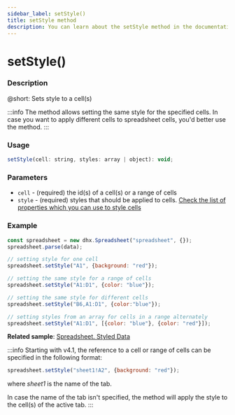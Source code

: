 ```yaml
---
sidebar_label: setStyle()
title: setStyle method
description: You can learn about the setStyle method in the documentation of the DHTMLX JavaScript Spreadsheet library. Browse developer guides and API reference, try out code examples and live demos, and download a free 30-day evaluation version of DHTMLX Spreadsheet.
---
```


# setStyle()

### Description

@short: Sets style to a cell(s)

:::info
The method allows setting the same style for the specified cells. In case you want to apply different cells to spreadsheet cells, you'd better use the [](api/spreadsheet_parse_method.md) method.
:::

### Usage

~~~jsx
setStyle(cell: string, styles: array | object): void;
~~~

### Parameters

- `cell` -  (required) the id(s) of a cell(s) or a range of cells
- `style` - (required) styles that should be applied to cells. [Check the list of properties which you can use to style cells](api/spreadsheet_parse_method.md#list-of-properties) 

### Example

~~~jsx {5,8,11,14}
const spreadsheet = new dhx.Spreadsheet("spreadsheet", {});
spreadsheet.parse(data);

// setting style for one cell
spreadsheet.setStyle("A1", {background: "red"});

// setting the same style for a range of cells
spreadsheet.setStyle("A1:D1", {color: "blue"});

// setting the same style for different cells
spreadsheet.setStyle("B6,A1:D1", {color:"blue"});

// setting styles from an array for cells in a range alternately
spreadsheet.setStyle("A1:D1", [{color: "blue"}, {color: "red"}]);
~~~

**Related sample**: [Spreadsheet. Styled Data](https://snippet.dhtmlx.com/abnh7glb)

:::info
Starting with v4.1, the reference to a cell or range of cells can be specified in the following format:

~~~js
spreadsheet.setStyle("sheet1!A2", {background: "red"}); 
~~~

where *sheet1* is the name of the tab.

In case the name of the tab isn't specified, the method will apply the style to the cell(s) of the active tab.
:::